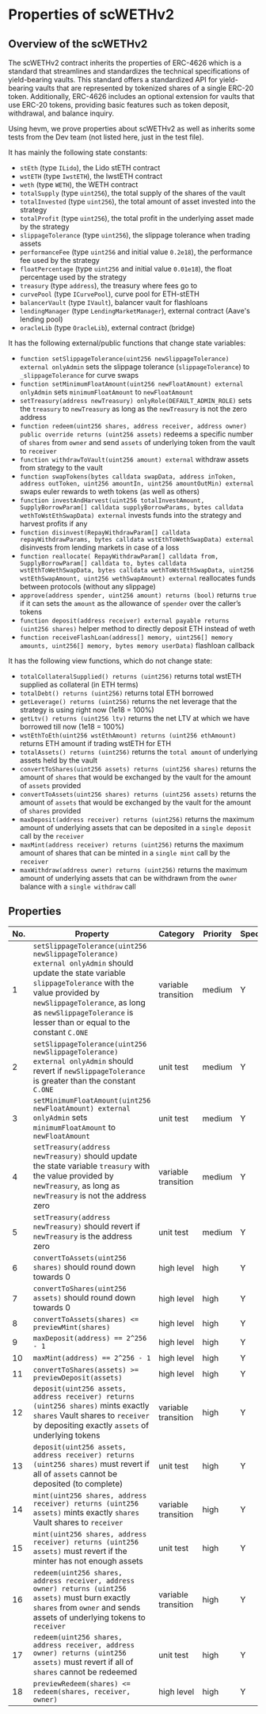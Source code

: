 # Properties of scWETHv2

## Overview of the scWETHv2

The scWETHv2 contract inherits the properties of ERC-4626 which is a standard that streamlines and standardizes the technical specifications of yield-bearing vaults. This standard offers a standardized API for yield-bearing vaults that are represented by tokenized shares of a single ERC-20 token. Additionally, ERC-4626 includes an optional extension for vaults that use ERC-20 tokens, providing basic features such as token deposit, withdrawal, and balance inquiry.

Using hevm, we prove properties about scWETHv2 as well as inherits some tests from the Dev team (not listed here, just in the test file).

It has mainly the following state constants:
* `stEth` (type `ILido`), the Lido stETH contract
* `wstETH` (type `IwstETH`), the IwstETH contract
* `weth` (type `WETH`), the WETH contract
* `totalSupply` (type `uint256`), the total supply of the shares of the vault
* `totalInvested` (type `uint256`), the total amount of asset invested into the strategy
* `totalProfit` (type `uint256`), the total profit in the underlying asset made by the strategy
* `slippageTolerance` (type `uint256`), the slippage tolerance when trading assets
* `performanceFee` (type `uint256` and initial value `0.2e18`), the performance fee used by the strategy
* `floatPercentage` (type `uint256` and initial value `0.01e18`), the float percentage used by the strategy
* `treasury` (type `address`), the treasury where fees go to
* `curvePool` (type `ICurvePool`), curve pool for ETH-stETH
* `balancerVault` (type `IVault`), balancer vault for flashloans
* `lendingManager` (type `LendingMarketManager`), external contract (Aave's lending pool)
* `oracleLib` (type `OracleLib`), external contract (bridge)


It has the following external/public functions that change state variables:
* `function setSlippageTolerance(uint256 newSlippageTolerance) external onlyAdmin` sets the slippage tolerance (`slippageTolerance`) to `_slippageTolerance` for curve swaps
* `function setMinimumFloatAmount(uint256 newFloatAmount) external onlyAdmin` sets `minimumFloatAmount` to `newFloatAmount`
* `setTreasury(address newTreasury) onlyRole(DEFAULT_ADMIN_ROLE)` sets the `treasury` to `newTreasury` as long as the `newTreasury` is not the zero address
* `function redeem(uint256 shares, address receiver, address owner) public override returns (uint256 assets)` redeems a specific number of `shares` from `owner` and send `assets` of underlying token from the vault to `receiver`
* `function withdrawToVault(uint256 amount) external` withdraw assets from strategy to the vault
* `function swapTokens(bytes calldata swapData, address inToken, address outToken, uint256 amountIn, uint256 amountOutMin) external` swaps euler rewards to weth tokens (as well as others)
* `function investAndHarvest(uint256 totalInvestAmount, SupplyBorrowParam[] calldata supplyBorrowParams, bytes calldata wethToWstEthSwapData) external` invests funds into the strategy and harvest profits if any
* `function disinvest(RepayWithdrawParam[] calldata repayWithdrawParams, bytes calldata wstEthToWethSwapData) external` disinvests from lending markets in case of a loss
* `function reallocate( RepayWithdrawParam[] calldata from, SupplyBorrowParam[] calldata to, bytes calldata wstEthToWethSwapData, bytes calldata wethToWstEthSwapData, uint256 wstEthSwapAmount, uint256 wethSwapAmount) external` reallocates funds between protocols (without any slippage)
* `approve(address spender, uint256 amount) returns (bool)` returns `true` if it can sets the `amount` as the allowance of `spender` over the caller’s tokens
* `function deposit(address receiver) external payable returns (uint256 shares)` helper method to directly deposit ETH instead of weth
* `function receiveFlashLoan(address[] memory, uint256[] memory amounts, uint256[] memory, bytes memory userData)` flashloan callback

It has the following view functions, which do not change state:
* `totalCollateralSupplied() returns (uint256)` returns total wstETH supplied as collateral (in ETH terms)
* `totalDebt() returns (uint256)` returns total ETH borrowed
* `getLeverage() returns (uint256)` returns the net leverage that the strategy is using right now (1e18 = 100%)
* `getLtv() returns (uint256 ltv)` returns the net LTV at which we have borrowed till now (1e18 = 100%)
* `wstEthToEth(uint256 wstEthAmount) returns (uint256 ethAmount)` returns ETH amount if trading wstETH for ETH
* `totalAssets() returns (uint256)` returns the `total amount` of underlying assets held by the vault
* `convertToShares(uint256 assets) returns (uint256 shares)` returns the amount of `shares` that would be exchanged by the vault for the amount of `assets` provided
* `convertToAssets(uint256 shares) returns (uint256 assets)` returns the amount of `assets` that would be exchanged by the vault for the amount of `shares` provided
* `maxDeposit(address receiver) returns (uint256)` returns the maximum amount of underlying assets that can be deposited in a `single deposit` call by the `receiver`
* `maxMint(address receiver) returns (uint256)` returns the maximum amount of shares that can be minted in a `single mint` call by the `receiver`
* `maxWithdraw(address owner) returns (uint256)` returns the maximum amount of underlying assets that can be withdrawn from the `owner` balance with a `single withdraw` call

## Properties

| No. | Property  | Category | Priority | Specified | Verified |
| ---- | --------  | -------- | -------- | -------- | -------- |
| 1 | `setSlippageTolerance(uint256 newSlippageTolerance) external onlyAdmin` should update the state variable `slippageTolerance` with the value provided by `newSlippageTolerance`, as long as `newSlippageTolerance` is lesser than or equal to the constant `C.ONE` | variable transition | medium | Y | Y |
| 2 | `setSlippageTolerance(uint256 newSlippageTolerance) external onlyAdmin` should revert if `newSlippageTolerance` is greater than the constant `C.ONE` | unit test | medium | Y | Y |
| 3 | `setMinimumFloatAmount(uint256 newFloatAmount) external onlyAdmin` sets `minimumFloatAmount` to `newFloatAmount` | unit test | medium | Y | Y |
| 4 | `setTreasury(address newTreasury)` should update the state variable `treasury` with the value provided by `newTreasury`, as long as `newTreasury` is not the address zero | variable transition | medium | Y | Y |
| 5 | `setTreasury(address newTreasury)` should revert if `newTreasury` is the address zero | unit test | medium | Y | Y |
| 6 | `convertToAssets(uint256 shares)` should round down towards 0 | high level | high | Y | Y |
| 7 | `convertToShares(uint256 assets)` should round down towards 0 | high level | high | Y | Y |
| 8 | `convertToAssets(shares) <= previewMint(shares)`  | high level | high | Y | Y |
| 9 | `maxDeposit(address) == 2^256 - 1`  | high level | high | Y | Y |
| 10 | `maxMint(address) == 2^256 - 1`  | high level | high | Y | Y |
| 11 | `convertToShares(assets) >= previewDeposit(assets)`  | high level | high | Y | N |
| 12 | `deposit(uint256 assets, address receiver) returns (uint256 shares)` mints exactly `shares` Vault shares to `receiver` by depositing exactly `assets` of underlying tokens | variable transition | high | Y | N |
| 13 | `deposit(uint256 assets, address receiver) returns (uint256 shares)` must revert if all of `assets` cannot be deposited (to complete) | unit test | high | Y | N |
| 14 | `mint(uint256 shares, address receiver) returns (uint256 assets)` mints exactly `shares` Vault shares to `receiver` | variable transition | high | Y | N |
| 15 | `mint(uint256 shares, address receiver) returns (uint256 assets)` must revert if the minter has not enough assets | unit test | high | Y | N |
| 16 | `redeem(uint256 shares, address receiver, address owner) returns (uint256 assets)` must burn exactly `shares` from `owner` and sends assets of underlying tokens to `receiver` | variable transition | high | Y | N |
| 17 | `redeem(uint256 shares, address receiver, address owner) returns (uint256 assets)` must revert if all of `shares` cannot be redeemed | unit test | high | Y | N |
| 18 | `previewRedeem(shares) <= redeem(shares, receiver, owner)`  | high level | high | Y | N |
